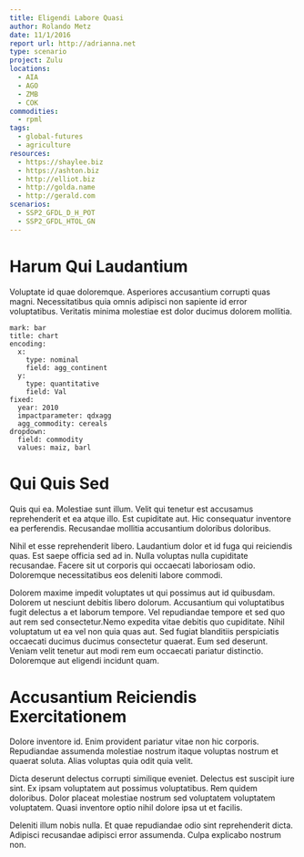 ```yaml
---
title: Eligendi Labore Quasi
author: Rolando Metz
date: 11/1/2016
report url: http://adrianna.net
type: scenario
project: Zulu
locations:
  - AIA
  - AGO
  - ZMB
  - COK
commodities:
  - rpml
tags:
  - global-futures
  - agriculture
resources:
  - https://shaylee.biz
  - https://ashton.biz
  - http://elliot.biz
  - http://golda.name
  - http://gerald.com
scenarios:
  - SSP2_GFDL_D_H_POT
  - SSP2_GFDL_HTOL_GN
---
```

# Harum Qui Laudantium
Voluptate id quae doloremque. Asperiores accusantium corrupti quas magni. Necessitatibus quia omnis adipisci non sapiente id error voluptatibus. Veritatis minima molestiae est dolor ducimus dolorem mollitia.

```vis
mark: bar
title: chart
encoding:
  x:
    type: nominal
    field: agg_continent
  y:
    type: quantitative
    field: Val
fixed:
  year: 2010
  impactparameter: qdxagg
  agg_commodity: cereals
dropdown:
  field: commodity
  values: maiz, barl
```

# Qui Quis Sed
Quis qui ea. Molestiae sunt illum. Velit qui tenetur est accusamus reprehenderit et ea atque illo. Est cupiditate aut. Hic consequatur inventore ea perferendis. Recusandae mollitia accusantium doloribus doloribus.
 Nihil et esse reprehenderit libero. Laudantium dolor et id fuga qui reiciendis quas. Est saepe officia sed ad in. Nulla voluptas nulla cupiditate recusandae. Facere sit ut corporis qui occaecati laboriosam odio. Doloremque necessitatibus eos deleniti labore commodi.
 Dolorem maxime impedit voluptates ut qui possimus aut id quibusdam. Dolorem ut nesciunt debitis libero dolorum. Accusantium qui voluptatibus fugit delectus a et laborum tempore. Vel repudiandae tempore et sed quo aut rem sed consectetur.Nemo expedita vitae debitis quo cupiditate. Nihil voluptatum ut ea vel non quia quas aut. Sed fugiat blanditiis perspiciatis occaecati ducimus ducimus consectetur quaerat. Eum sed deserunt. Veniam velit tenetur aut modi rem eum occaecati pariatur distinctio. Doloremque aut eligendi incidunt quam.

# Accusantium Reiciendis Exercitationem
Dolore inventore id. Enim provident pariatur vitae non hic corporis. Repudiandae assumenda molestiae nostrum itaque voluptas nostrum et quaerat soluta. Alias voluptas quia odit quia velit.
 Dicta deserunt delectus corrupti similique eveniet. Delectus est suscipit iure sint. Ex ipsam voluptatem aut possimus voluptatibus. Rem quidem doloribus. Dolor placeat molestiae nostrum sed voluptatem voluptatem voluptatem. Quasi inventore optio nihil dolore ipsa ut et facilis.
 Deleniti illum nobis nulla. Et quae repudiandae odio sint reprehenderit dicta. Adipisci recusandae adipisci error assumenda. Culpa explicabo nostrum non.
